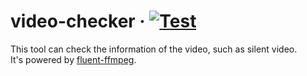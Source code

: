 # video-checker &middot; [![Test](https://img.shields.io/badge/Test-passing-brightgreen)](https://github.com/SNinjo/video-checker/blob/main/src/index.test.js)
This tool can check the information of the video, such as silent video.  
It's powered by [fluent-ffmpeg](https://www.npmjs.com/package/fluent-ffmpeg).
